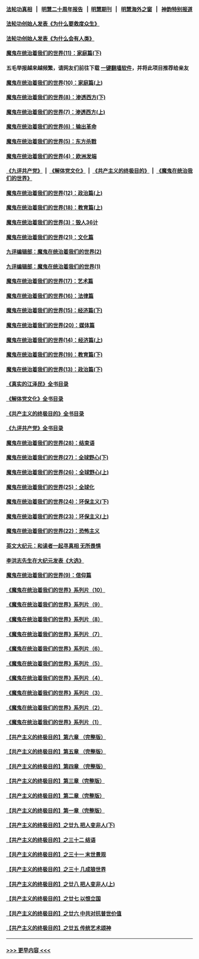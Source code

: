 #### [法轮功真相](https://github.com/gfw-breaker/truth/blob/master/README.md?t=0) &nbsp;&nbsp;|&nbsp;&nbsp; [明慧二十周年报告](https://github.com/gfw-breaker/mh-reports/blob/master/README.md?t=0) &nbsp;&nbsp;|&nbsp;&nbsp;[明慧期刊](https://github.com/gfw-breaker/mh-qikan) &nbsp;&nbsp;|&nbsp;&nbsp; [明慧海外之窗](https://github.com/gfw-breaker/mh-news/blob/master/README.md?t=0) &nbsp;&nbsp;|&nbsp;&nbsp; [神韵特别报道](https://github.com/gfw-breaker/mh-news/blob/master/shenyun.md?t=0)
#### [法轮功创始人发表《为什么要救度众生》](../pages/nsc422/n13975246.md?t=05190643) 
#### [法轮功创始人发表《为什么会有人类》](../pages/nsc422/n13912117.md?t=05190643) 
#### [魔鬼在统治着我们的世界(11)：家庭篇(下)](../pages/nsc422/n10440961.md?t=05190643) 
#### 五毛举报越来越频繁，请网友们前往下载 [一键翻墙软件](https://github.com/gfw-breaker/ssr-accounts)，并将此项目推荐给亲友
#### [魔鬼在统治着我们的世界(10)：家庭篇(上)](../pages/nsc422/n10435448.md?t=05190643) 
#### [魔鬼在统治着我们的世界(8)：渗透西方(下)](../pages/nsc422/n10429603.md?t=05190643) 
#### [魔鬼在统治着我们的世界(7)：渗透西方(上)](../pages/nsc422/n10426013.md?t=05190643) 
#### [魔鬼在统治着我们的世界(6)：输出革命](../pages/nsc422/n10421536.md?t=05190643) 
#### [魔鬼在统治着我们的世界(5)：东方杀戮](../pages/nsc422/n10417707.md?t=05190643) 
#### [魔鬼在统治着我们的世界(4)：欧洲发端](../pages/nsc422/n10414890.md?t=05190643) 
#### [《九评共产党》](https://github.com/begood0513/9ping.md/blob/master/README.md) &nbsp;|&nbsp; [《解体党文化》](../../../../jtdwh.md/blob/master/README.md)  &nbsp;|&nbsp; [《共产主义的终极目的》](../../../../gczydzjmd.md/blob/master/README.md) &nbsp;|&nbsp; [《魔鬼在统治我们的世界》](../../../../mgztzwmdsj.md/blob/master/README.md) 
#### [魔鬼在统治着我们的世界(12)：政治篇(上)](../pages/nsc422/n10444576.md?t=05190643) 
#### [魔鬼在统治着我们的世界(18)：教育篇(上)](../pages/nsc422/n10526970.md?t=05190643) 
#### [魔鬼在统治着我们的世界(3)：毁人36计](../pages/nsc422/n10411583.md?t=05190643) 
#### [魔鬼在统治着我们的世界(21)：文化篇](../pages/nsc422/n10597706.md?t=05190643) 
#### [九评编辑部：魔鬼在统治着我们的世界(2)](../pages/nsc422/n10410036.md?t=05190643) 
#### [九评编辑部：魔鬼在统治着我们的世界(1)](../pages/nsc422/n10406825.md?t=05190643) 
#### [魔鬼在统治着我们的世界(17)：艺术篇](../pages/nsc422/n10499093.md?t=05190643) 
#### [魔鬼在统治着我们的世界(16)：法律篇](../pages/nsc422/n10485969.md?t=05190643) 
#### [魔鬼在统治着我们的世界(15)：经济篇(下)](../pages/nsc422/n10469975.md?t=05190643) 
#### [魔鬼在统治着我们的世界(20)：媒体篇](../pages/nsc422/n10586579.md?t=05190643) 
#### [魔鬼在统治着我们的世界(14)：经济篇(上)](../pages/nsc422/n10457370.md?t=05190643) 
#### [魔鬼在统治着我们的世界(19)：教育篇(下)](../pages/nsc422/n10564808.md?t=05190643) 
#### [魔鬼在统治着我们的世界(13)：政治篇(下)](../pages/nsc422/n10448270.md?t=05190643) 
#### [《真实的江泽民》全书目录](../pages/nsc422/n13721399.md?t=05190643) 
#### [《解体党文化》全书目录](../pages/nsc422/n13721157.md?t=05190643) 
#### [《共产主义的终极目的》全书目录](../pages/nsc422/n13721048.md?t=05190643) 
#### [《九评共产党》全书目录](../pages/nsc422/n13708085.md?t=05190643) 
#### [魔鬼在统治着我们的世界(28)：结束语](../pages/nsc422/n10936246.md?t=05190643) 
#### [魔鬼在统治着我们的世界(27)：全球野心(下)](../pages/nsc422/n10928319.md?t=05190643) 
#### [魔鬼在统治着我们的世界(26)：全球野心(上)](../pages/nsc422/n10900318.md?t=05190643) 
#### [魔鬼在统治着我们的世界(25)：全球化](../pages/nsc422/n10788205.md?t=05190643) 
#### [魔鬼在统治着我们的世界(24)：环保主义(下)](../pages/nsc422/n10695307.md?t=05190643) 
#### [魔鬼在统治着我们的世界(23)：环保主义(上)](../pages/nsc422/n10688613.md?t=05190643) 
#### [魔鬼在统治着我们的世界(22)：恐怖主义](../pages/nsc422/n10614727.md?t=05190643) 
#### [英文大纪元：和读者一起寻真相 无所畏惧](../pages/nsc422/n12542027.md?t=05190643) 
#### [李洪志先生在大纪元发表《大选》](../pages/nsc422/n12534746.md?t=05190643) 
#### [魔鬼在统治着我们的世界(9)：信仰篇](../pages/nsc422/n10432159.md?t=05190643) 
#### [《魔鬼在统治着我们的世界》系列片（10）](../pages/nsc422/n12292670.md?t=05190643) 
#### [《魔鬼在统治着我们的世界》系列片（9）](../pages/nsc422/n12290859.md?t=05190643) 
#### [《魔鬼在统治着我们的世界》系列片（8）](../pages/nsc422/n12287445.md?t=05190643) 
#### [《魔鬼在统治着我们的世界》系列片（7）](../pages/nsc422/n12283425.md?t=05190643) 
#### [《魔鬼在统治着我们的世界》系列片（6）](../pages/nsc422/n12282314.md?t=05190643) 
#### [《魔鬼在统治着我们的世界》系列片（5）](../pages/nsc422/n12281419.md?t=05190643) 
#### [《魔鬼在统治着我们的世界》系列片（4）](../pages/nsc422/n12274024.md?t=05190643) 
#### [《魔鬼在统治着我们的世界》系列片（3）](../pages/nsc422/n12271322.md?t=05190643) 
#### [《魔鬼在统治着我们的世界》系列片（2）](../pages/nsc422/n12269049.md?t=05190643) 
#### [《魔鬼在统治着我们的世界》系列片（1）](../pages/nsc422/n12267575.md?t=05190643) 
#### [【共产主义的终极目的】第六章 （完整版）](../pages/nsc422/n11428913.md?t=05190643) 
#### [【共产主义的终极目的】第五章 （完整版）](../pages/nsc422/n11428912.md?t=05190643) 
#### [【共产主义的终极目的】第四章 （完整版）](../pages/nsc422/n11428907.md?t=05190643) 
#### [【共产主义的终极目的】第三章（完整版）](../pages/nsc422/n11428848.md?t=05190643) 
#### [【共产主义的终极目的】第二章（完整版）](../pages/nsc422/n11428831.md?t=05190643) 
#### [【共产主义的终极目的】第一章（完整版）](../pages/nsc422/n11417651.md?t=05190643) 
#### [【共产主义的终极目的】之廿九 把人变非人(下)](../pages/nsc422/n11344140.md?t=05190643) 
#### [【共产主义的终极目的】之三十二 结语](../pages/nsc422/n11360535.md?t=05190643) 
#### [【共产主义的终极目的】之三十一 末世景观](../pages/nsc422/n11351129.md?t=05190643) 
#### [【共产主义的终极目的】之三十 几成狼世界](../pages/nsc422/n11348280.md?t=05190643) 
#### [【共产主义的终极目的】之廿八 把人变非人(上)](../pages/nsc422/n11340492.md?t=05190643) 
#### [【共产主义的终极目的】之廿七 以恨立国](../pages/nsc422/n11336944.md?t=05190643) 
#### [【共产主义的终极目的】之廿六 中共对抗普世价值](../pages/nsc422/n11324785.md?t=05190643) 
#### [【共产主义的终极目的】之廿五 传统艺术颂神](../pages/nsc422/n11296396.md?t=05190643) 

----
#### [ >>> 更早内容 <<< ](../indexes/nsc422-earlier.md)
